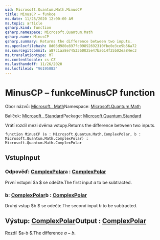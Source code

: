```yaml
---
uid: Microsoft.Quantum.Math.MinusCP
title: MinusCP – funkce
ms.date: 11/25/2020 12:00:00 AM
ms.topic: article
qsharp.kind: function
qsharp.namespace: Microsoft.Quantum.Math
qsharp.name: MinusCP
qsharp.summary: Returns the difference between two inputs.
ms.openlocfilehash: 8d03d980e897fc09892692310fbe0e3ce9b56a72
ms.sourcegitcommit: a87c1aa8e7453360025e47ba614f25b02ea84ec3
ms.translationtype: MT
ms.contentlocale: cs-CZ
ms.lasthandoff: 11/26/2020
ms.locfileid: "96195082"
---
```

# <a name="minuscp-function"></a><span data-ttu-id="6e401-102">MinusCP – funkce</span><span class="sxs-lookup"><span data-stu-id="6e401-102">MinusCP function</span></span>

<span data-ttu-id="6e401-103">Obor názvů: [Microsoft.. Math](xref:Microsoft.Quantum.Math)</span><span class="sxs-lookup"><span data-stu-id="6e401-103">Namespace: [Microsoft.Quantum.Math](xref:Microsoft.Quantum.Math)</span></span>

<span data-ttu-id="6e401-104">Balíček: [Microsoft.. Standard](https://nuget.org/packages/Microsoft.Quantum.Standard)</span><span class="sxs-lookup"><span data-stu-id="6e401-104">Package: [Microsoft.Quantum.Standard](https://nuget.org/packages/Microsoft.Quantum.Standard)</span></span>


<span data-ttu-id="6e401-105">Vrátí rozdíl mezi dvěma vstupy.</span><span class="sxs-lookup"><span data-stu-id="6e401-105">Returns the difference between two inputs.</span></span>

```qsharp
function MinusCP (a : Microsoft.Quantum.Math.ComplexPolar, b : Microsoft.Quantum.Math.ComplexPolar) : Microsoft.Quantum.Math.ComplexPolar
```


## <a name="input"></a><span data-ttu-id="6e401-106">Vstup</span><span class="sxs-lookup"><span data-stu-id="6e401-106">Input</span></span>

### <a name="a--complexpolar"></a><span data-ttu-id="6e401-107">Odpověď: [ComplexPolar](xref:Microsoft.Quantum.Math.ComplexPolar)</span><span class="sxs-lookup"><span data-stu-id="6e401-107">a : [ComplexPolar](xref:Microsoft.Quantum.Math.ComplexPolar)</span></span>

<span data-ttu-id="6e401-108">První vstupní $a $ se odečte.</span><span class="sxs-lookup"><span data-stu-id="6e401-108">The first input $a$ to be subtracted.</span></span>


### <a name="b--complexpolar"></a><span data-ttu-id="6e401-109">b: [ComplexPolar](xref:Microsoft.Quantum.Math.ComplexPolar)</span><span class="sxs-lookup"><span data-stu-id="6e401-109">b : [ComplexPolar](xref:Microsoft.Quantum.Math.ComplexPolar)</span></span>

<span data-ttu-id="6e401-110">Druhý vstup $b $ se odečte.</span><span class="sxs-lookup"><span data-stu-id="6e401-110">The second input $b$ to be subtracted.</span></span>



## <a name="output--complexpolar"></a><span data-ttu-id="6e401-111">Výstup: [ComplexPolar](xref:Microsoft.Quantum.Math.ComplexPolar)</span><span class="sxs-lookup"><span data-stu-id="6e401-111">Output : [ComplexPolar](xref:Microsoft.Quantum.Math.ComplexPolar)</span></span>

<span data-ttu-id="6e401-112">Rozdíl $a-b $.</span><span class="sxs-lookup"><span data-stu-id="6e401-112">The difference $a - b$.</span></span>